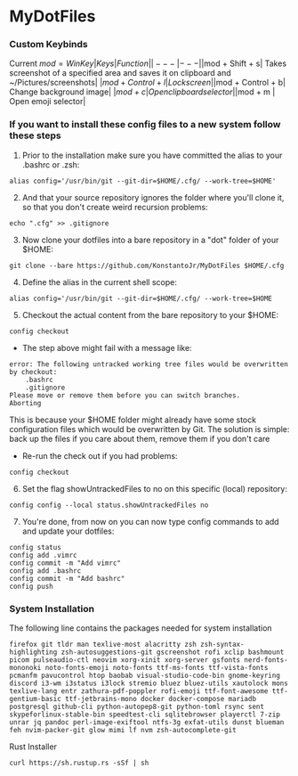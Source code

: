 # MyDotFiles

### Custom Keybinds
Current $mod = WinKey
| Keys | Function |
|---|---|
|$mod + Shift + s| Takes screenshot of a specified area and saves it on clipboard and ~/Pictures/screenshots|
|$mod + Control + l| Lock screen|
|$mod + Control + b| Change background image|
|$mod + c | Open clipboard selector|
|$mod + m | Open emoji selector|
### If you want to install these config files to a new system follow these steps

1. Prior to the installation make sure you have committed the alias to your .bashrc or .zsh:
```
alias config='/usr/bin/git --git-dir=$HOME/.cfg/ --work-tree=$HOME'
```
2. And that your source repository ignores the folder where you'll clone it, so that you don't create weird recursion problems:
```
echo ".cfg" >> .gitignore
```
3. Now clone your dotfiles into a bare repository in a "dot" folder of your $HOME:
```
git clone --bare https://github.com/KonstantoJr/MyDotFiles $HOME/.cfg
```
4. Define the alias in the current shell scope:
```
alias config='/usr/bin/git --git-dir=$HOME/.cfg/ --work-tree=$HOME
```
5. Checkout the actual content from the bare repository to your $HOME:
```
config checkout
```
- The step above might fail with a message like:
```
error: The following untracked working tree files would be overwritten by checkout:
    .bashrc
    .gitignore
Please move or remove them before you can switch branches.
Aborting
```
This is because your $HOME folder might already have some stock configuration files which would be overwritten by Git. 
The solution is simple: back up the files if you care about them, remove them if you don't care

- Re-run the check out if you had problems:
```
config checkout
```
6. Set the flag showUntrackedFiles to no on this specific (local) repository:
```
config config --local status.showUntrackedFiles no
```
7. You're done, from now on you can now type config commands to add and update your dotfiles:
```
config status
config add .vimrc
config commit -m "Add vimrc"
config add .bashrc
config commit -m "Add bashrc"
config push
```

### System Installation
The following line contains the packages needed for system installation
```
firefox git tldr man texlive-most alacritty zsh zsh-syntax-highlighting zsh-autosuggestions-git gscreenshot rofi xclip bashmount picom pulseaudio-ctl neovim xorg-xinit xorg-server gsfonts nerd-fonts-mononoki noto-fonts-emoji noto-fonts ttf-ms-fonts ttf-vista-fonts pcmanfm pavucontrol htop baobab visual-studio-code-bin gnome-keyring discord i3-wm i3status i3lock stremio bluez bluez-utils xautolock mons texlive-lang entr zathura-pdf-poppler rofi-emoji ttf-font-awesome ttf-gentium-basic ttf-jetbrains-mono docker docker-compose mariadb postgresql github-cli python-autopep8-git python-toml rsync sent skypeforlinux-stable-bin speedtest-cli sqlitebrowser playerctl 7-zip unrar jq pandoc perl-image-exiftool ntfs-3g exfat-utils dunst blueman feh nvim-packer-git glow mimi lf nvm zsh-autocomplete-git
```
Rust Installer
```
curl https://sh.rustup.rs -sSf | sh
```
